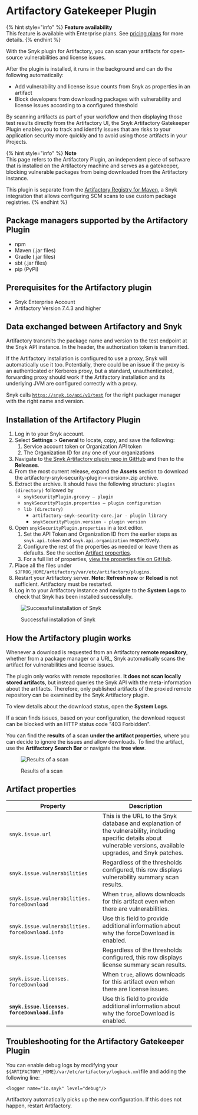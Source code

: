 # Artifactory Gatekeeper Plugin

{% hint style="info" %}
**Feature availability**\
This feature is available with Enterprise plans. See [pricing plans](https://snyk.io/plans/) for more details.
{% endhint %}

With the Snyk plugin for Artifactory, you can scan your artifacts for open-source vulnerabilities and license issues.

After the plugin is installed, it runs in the background and can do the following automatically:

* Add vulnerability and license issue counts from Snyk as properties in an artifact
* Block developers from downloading packages with vulnerability and license issues according to a configured threshold

By scanning artifacts as part of your workflow and then displaying those test results directly from the Artifactory UI, the Snyk Artifactory Gatekeeper Plugin enables you to track and identify issues that are risks to your application security more quickly and to avoid using those artifacts in your Projects.

{% hint style="info" %}
**Note**\
This page refers to the Artifactory Plugin, an independent piece of software that is installed on the Artifactory machine and serves as a gatekeeper, blocking vulnerable packages from being downloaded from the Artifactory instance.

This plugin is separate from the [Artifactory Registry for Maven](../../package-repository-integrations/artifactory-package-repository-connection-setup/artifactory-registry-for-maven.md), a Snyk integration that allows configuring SCM scans to use custom package registries.
{% endhint %}

## Package managers supported by the Artifactory Plugin

* npm
* Maven (.jar files)
* Gradle (.jar files)
* sbt (.jar files)
* pip (PyPi)

## Prerequisites for the Artifactory plugin

* Snyk Enterprise Account
* Artifactory Version 7.4.3 and higher

## Data exchanged between Artifactory and Snyk

Artifactory transmits the package name and version to the test endpoint at the Snyk API instance. In the header, the authorization token is transmitted.

If the Artifactory installation is configured to use a proxy, Snyk will automatically use it too. Potentially, there could be an issue if the proxy is an authenticated or Kerberos proxy, but a standard, unauthenticated, forwarding proxy should work if the Artifactory installation and its underlying JVM are configured correctly with a proxy.

Snyk calls [`https://snyk.io/api/v1/test`](https://snyk.io/api/v1/test) for the right packager manager with the right name and version.

## Installation of the Artifactory Plugin

1. Log in to your Snyk account.
2. Select **Settings**  > **General** to locate, copy, and save the following:
   1. Service account token or Organization API token
   2. The Organization ID for any one of your organizations
3. Navigate to [the Snyk Artifactory plugin repo in GitHub](https://github.com/snyk/artifactory-snyk-security-plugin) and then to the **Releases**.
4. From the most current release, expand the **Assets** section to download the artifactory-snyk-security-plugin-\<version>.zip archive.
5. Extract the archive. It should have the following structure: `plugins (directory)` followed by
   * `snykSecurityPlugin.groovy — plugin`
   * `snykSecurityPlugin.properties — plugin configuration`
   * `lib (directory)`
     * `artifactory-snyk-security-core.jar - plugin library`
     * `snykSecurityPlugin.version - plugin version`
6. Open `snykSecurityPlugin.properties` in a text editor.
   1. Set the API Token and Organization ID from the earlier steps as `snyk.api.token` and `snyk.api.organization` respectively.
   2. Configure the rest of the properties as needed or leave them as defaults. See the section [Artifact properties](artifactory-gatekeeper-plugin.md#artifact-properties).
   3. For a full list of properties, [view the properties file on GitHub](https://github.com/snyk/artifactory-snyk-security-plugin/blob/master/core/src/main/groovy/io/snyk/plugins/artifactory/snykSecurityPlugin.properties).
7. Place all the files under `$JFROG_HOME/artifactory/var/etc/artifactory/plugins`.
8. Restart your Artifactory server. **Note: Refresh now** or **Reload** is not sufficient. Artifactory must be restarted.
9. Log in to your Artifactory instance and navigate to the **System Logs** to check that Snyk has been installed successfully.

<figure><img src="../../../../.gitbook/assets/artifactory-system-logs.png" alt="Successful installation of Snyk"><figcaption><p>Successful installation of Snyk</p></figcaption></figure>

## How the Artifactory plugin works

Whenever a download is requested from an Artifactory **remote repository**, whether from a package manager or a URL, Snyk automatically scans the artifact for vulnerabilities and license issues.

The plugin only works with remote repositories. **It does not scan locally stored artifacts**, but instead queries the Snyk API with the meta-information about the artifacts. Therefore, only published artifacts of the proxied remote repository can be examined by the Snyk Artifactory plugin.

To view details about the download status, open the **System Logs**.

If a scan finds issues, based on your configuration, the download request can be blocked with an HTTP status code "403 Forbidden".

You can find the **results** of a scan **under the artifact propertie**s, where you can decide to ignore the issues and allow downloads. To find the artifact, use the **Artifactory Search Bar** or navigate the **tree view**.

<figure><img src="../../../../.gitbook/assets/Screen Shot 2022-02-02 at 9.47.46 AM.png" alt="Results of a scan"><figcaption><p>Results of a scan</p></figcaption></figure>

## Artifact properties

| **Property**                                     | **Description**                                                                                                                                                        |
| ------------------------------------------------ | ---------------------------------------------------------------------------------------------------------------------------------------------------------------------- |
| `snyk.issue.url`                                 | This is the URL to the Snyk database and explanation of the vulnerability, including specific details about vulnerable versions, available upgrades, and Snyk patches. |
| `snyk.issue.vulnerabilities`                     | Regardless of the thresholds configured, this row displays vulnerability summary scan results.                                                                         |
| `snyk.issue.vulnerabilities. forceDownload`      | When `true`, allows downloads for this artifact even when there are vulnerabilities.                                                                                   |
| `snyk.issue.vulnerabilities. forceDownload.info` | Use this field to provide additional information about why the forceDownload is enabled.                                                                               |
| `snyk.issue.licenses`                            | Regardless of the thresholds configured, this row displays license summary scan results.                                                                               |
| `snyk.issue.licenses. forceDownload`             | When `true`, allows downloads for this artifact even when there are license issues.                                                                                    |
| **`snyk.issue.licenses. forceDownload.info`**    | Use this field to provide additional information about why the forceDownload is enabled.                                                                               |

## Troubleshooting for the Artifactory Gatekeeper Plugin

You can enable debug logs by modifying your `${ARTIFACTORY_HOME}/var/etc/artifactory/logback.xml`file and adding the following line:

```
<logger name="io.snyk" level="debug"/>
```

Artifactory automatically picks up the new configuration. If this does not happen, restart Artifactory.
